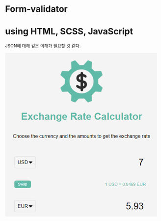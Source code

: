 # Form-validator

<h1>using HTML, SCSS, JavaScript</h1>

JSON에 대해 깊은 이해가 필요할 것 같다.

<img src="./img/readme.png" />
